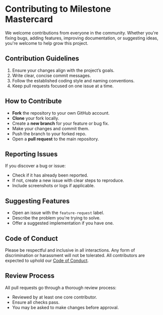 # Contributing to Milestone Mastercard

We welcome contributions from everyone in the community. Whether you're fixing bugs, adding features, improving documentation, or suggesting ideas, you're welcome to help grow this project.

## Contribution Guidelines

1. Ensure your changes align with the project’s goals.
2. Write clear, concise commit messages.
3. Follow the established coding style and naming conventions.
4. Keep pull requests focused on one issue at a time.

## How to Contribute

- **Fork** the repository to your own GitHub account.
- **Clone** your fork locally.
- Create a **new branch** for your feature or bug fix.
- Make your changes and commit them.
- Push the branch to your forked repo.
- Open a **pull request** to the main repository.

## Reporting Issues

If you discover a bug or issue:

- Check if it has already been reported.
- If not, create a new issue with clear steps to reproduce.
- Include screenshots or logs if applicable.

## Suggesting Features

- Open an issue with the `feature-request` label.
- Describe the problem you're trying to solve.
- Offer a suggested implementation if you have one.

## Code of Conduct

Please be respectful and inclusive in all interactions. Any form of discrimination or harassment will not be tolerated. All contributors are expected to uphold our [Code of Conduct](https://opensource.guide/code-of-conduct/).

## Review Process

All pull requests go through a thorough review process:

- Reviewed by at least one core contributor.
- Ensure all checks pass.
- You may be asked to make changes before approval.
